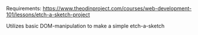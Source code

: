 Requirements: https://www.theodinproject.com/courses/web-development-101/lessons/etch-a-sketch-project

Utilizes basic DOM-manipulation to make a simple etch-a-sketch